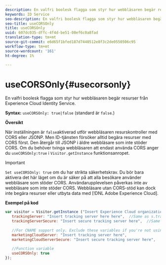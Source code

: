 ```yaml
---
description: En valfri boolesk flagga som styr hur webbläsaren begär resurser från Experience Cloud Identity Service.
keywords: ID Service
seo-description: En valfri boolesk flagga som styr hur webbläsaren begär resurser från Experience Cloud Identity Service.
seo-title: useCORSOnly
title: useCORSOnly
uuid: 607dc035-dffc-4f4d-be51-08ef6c0a8fad
translation-type: tm+mt
source-git-commit: e6d65f1bfed187d7440512e8f3c2de0550506c95
workflow-type: tm+mt
source-wordcount: '161'
ht-degree: 1%

---
```



# useCORSOnly{#usecorsonly}

En valfri boolesk flagga som styr hur webbläsaren begär resurser från Experience Cloud Identity Service.

**Syntax:** `useCORSOnly: true|false` (standard är `false`.)

**Översikt**

När inställningen är `false`aktiverad utför webbläsaren resurskontroller med CORS eller JSONP. Men ID-tjänsten försöker alltid begära resurser med CORS först. Den återgår till JSONP i äldre webbläsare som inte stöder CORS. Om du behöver tvinga webbläsaren att endast använda CORS anger du `useCORSOnly:true` i `Visitor.getInstance` funktionsanropet.

>[!IMPORTANT]
>
>`Set useCORSOnly: true` om du har strikta säkerhetskrav. Du bör bara aktivera det här läget om du är säker på att alla besökare använder webbläsare som stöder CORS. Användarupplevelsen påverkas inte av webbläsare som inte stöder CORS. Webbläsare utan CORS-stöd kan dock inte begära resurser eller utbyta data med [!DNL Adobe Experience Cloud].

**Exempel på kod**

```js
var visitor = Visitor.getInstance ("Insert Experience Cloud organization ID here",{ 
   trackingServer: "Insert tracking server here here",  //Same as s.trackingServer 
   trackingServerSecure: "Insert secure tracking server here",  //Same as s.trackingServerSecure 
 
   //For CNAME support only. Exclude these variables if you're not using CNAME 
   marketingCloudServer: "Insert tracking server here", 
   marketingCloudServerSecure: "Insert secure tracking server here", 
 
   //Function variable 
   useCORSOnly: true 
});
```

